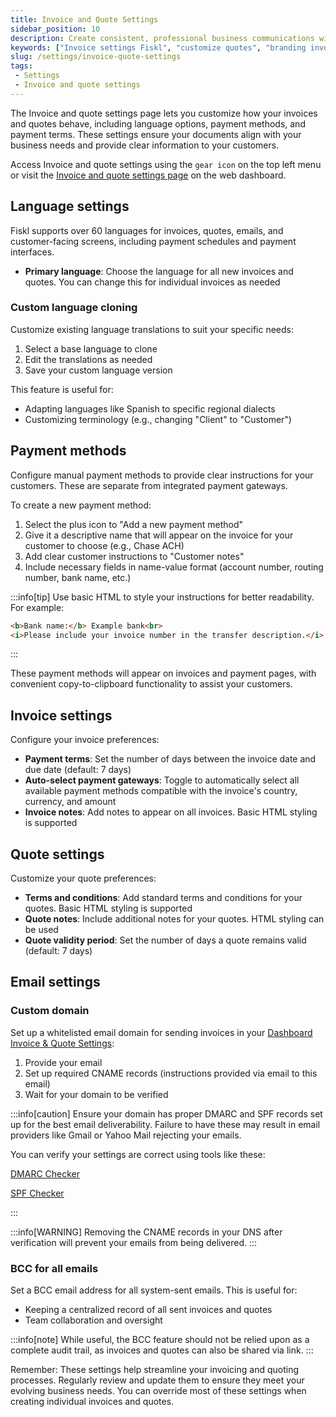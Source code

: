```yaml
---
title: Invoice and Quote Settings
sidebar_position: 10
description: Create consistent, professional business communications with Fiskl's customizable invoice and quote templates. Reflect your brand effectively.
keywords: ["Invoice settings Fiskl", "customize quotes", "branding invoices", "professional invoicing Fiskl", "quote templates"]
slug: /settings/invoice-quote-settings
tags:
 - Settings
 - Invoice and quote settings
---
```


The Invoice and quote settings page lets you customize how your invoices and quotes behave, including language options, payment methods, and payment terms. These settings ensure your documents align with your business needs and provide clear information to your customers.

Access Invoice and quote settings using the `gear icon` on the top left menu or visit the [Invoice and quote settings page](https://my.fiskl.com/invoice-settings) on the web dashboard.

## Language settings

Fiskl supports over 60 languages for invoices, quotes, emails, and customer-facing screens, including payment schedules and payment interfaces.

- **Primary language**: Choose the language for all new invoices and quotes. You can change this for individual invoices as needed

### Custom language cloning

Customize existing language translations to suit your specific needs:

1. Select a base language to clone
2. Edit the translations as needed
3. Save your custom language version

This feature is useful for:
- Adapting languages like Spanish to specific regional dialects
- Customizing terminology (e.g., changing "Client" to "Customer")

## Payment methods

Configure manual payment methods to provide clear instructions for your customers. These are separate from integrated payment gateways.

To create a new payment method:

1. Select the plus icon to "Add a new payment method"
2. Give it a descriptive name that will appear on the invoice for your customer to choose (e.g., Chase ACH)
3. Add clear customer instructions to "Customer notes"
4. Include necessary fields in name-value format (account number, routing number, bank name, etc.)

:::info[tip]
Use basic HTML to style your instructions for better readability. For example:
```html
<b>Bank name:</b> Example bank<br>
<i>Please include your invoice number in the transfer description.</i>
```
:::

These payment methods will appear on invoices and payment pages, with convenient copy-to-clipboard functionality to assist your customers.

## Invoice settings

Configure your invoice preferences:

- **Payment terms**: Set the number of days between the invoice date and due date (default: 7 days)
- **Auto-select payment gateways**: Toggle to automatically select all available payment methods compatible with the invoice's country, currency, and amount
- **Invoice notes**: Add notes to appear on all invoices. Basic HTML styling is supported

## Quote settings

Customize your quote preferences:

- **Terms and conditions**: Add standard terms and conditions for your quotes. Basic HTML styling is supported
- **Quote notes**: Include additional notes for your quotes. HTML styling can be used
- **Quote validity period**: Set the number of days a quote remains valid (default: 7 days)

## Email settings

### Custom domain

Set up a whitelisted email domain for sending invoices in your [Dashboard Invoice & Quote Settings](https://my.fiskl.com/invoice-settings):

1. Provide your email
2. Set up required CNAME records (instructions provided via email to this email)
3. Wait for your domain to be verified

:::info[caution]
Ensure your domain has proper DMARC and SPF records set up for the best email deliverability. Failure to have these may result in email providers like Gmail or Yahoo Mail rejecting your emails.

You can verify your settings are correct using tools like these:

[DMARC Checker](https://dnschecker.org/dmarc-record-validation.php)


[SPF Checker](https://dnschecker.org/spf-record-validation.php)

:::

:::info[WARNING]
Removing the CNAME records in your DNS after verification will prevent your emails from being delivered.
:::

### BCC for all emails
Set a BCC email address for all system-sent emails. This is useful for:
- Keeping a centralized record of all sent invoices and quotes
- Team collaboration and oversight

:::info[note]
While useful, the BCC feature should not be relied upon as a complete audit trail, as invoices and quotes can also be shared via link.
:::

Remember: These settings help streamline your invoicing and quoting processes. Regularly review and update them to ensure they meet your evolving business needs. You can override most of these settings when creating individual invoices and quotes.
